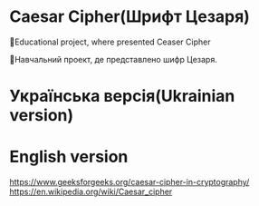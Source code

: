 # Caesar Cipher(Шрифт Цезаря)

📖Educational project, where presented Ceaser Cipher

📖Навчальний проект, де представлено шифр Цезаря.

# Українська версія(Ukrainian version)

# English version

https://www.geeksforgeeks.org/caesar-cipher-in-cryptography/
https://en.wikipedia.org/wiki/Caesar_cipher

 
